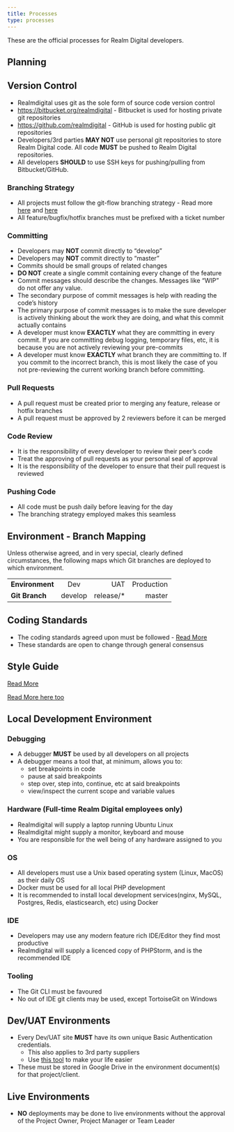 ```yaml
---
title: Processes
type: processes
---
```


These are the official processes for Realm Digital developers.

## Planning


## Version Control

* Realmdigital uses git as the sole form of source code version control
* https://bitbucket.org/realmdigital - Bitbucket is used for hosting private git repositories
* https://github.com/realmdigital - GitHub is used for hosting public git repositories
* Developers/3rd parties **MAY NOT** use personal git repositories to store Realm Digital code. All code **MUST** be pushed to Realm Digital repositories.
* All developers **SHOULD** to use SSH keys for pushing/pulling from Bitbucket/GitHub.


### Branching Strategy

* All projects must follow the git-flow branching strategy - Read more [here](https://drive.google.com/a/realmdigital.co.za/open?id=1JPU1THo_QJ_aOMc8QxIskDjjYvjtzjMAmx4Hs1IeJ38) and [here](https://danielkummer.github.io/git-flow-cheatsheet/)
* All feature/bugfix/hotfix branches must be prefixed with a ticket number

### Committing

* Developers may **NOT** commit directly to “develop”
* Developers may **NOT** commit directly to “master”
* Commits should be small groups of related changes
* **DO NOT** create a single commit containing every change of the feature
* Commit messages should describe the changes. Messages like “WIP” do not offer any value.
* The secondary purpose of commit messages is help with reading the code’s history
* The primary purpose of commit messages is to make the sure developer is actively thinking about the work they are doing, and what this commit actually contains
* A developer must know **EXACTLY** what they are committing in every commit. If you are committing debug logging, temporary files, etc, it is because you are not actively reviewing your pre-commits
* A developer must know **EXACTLY** what branch they are committing to. If you commit to the incorrect branch, this is most likely the case of you not pre-reviewing the current working branch before committing.

### Pull Requests

* A pull request must be created prior to merging any feature, release or hotfix branches
* A pull request must be approved by 2 reviewers before it can be merged

### Code Review

* It is the responsibility of every developer to review their peer’s code
* Treat the approving of pull requests as your personal seal of approval
* It is the responsibility of the developer to ensure that their pull request is reviewed

### Pushing Code

* All code must be push daily before leaving for the day
* The branching strategy employed makes this seamless

## Environment - Branch Mapping

Unless otherwise agreed, and in very special, clearly defined circumstances, the following maps which Git branches are deployed to which environment.

|                 |         |           |            |
|-----------------|:-------:| ---------:|-----------:|
| **Environment** | Dev     | UAT       | Production |
| **Git Branch**  | develop | release/* | master     |

## Coding Standards

* The coding standards agreed upon must be followed - [Read More](https://docs.google.com/document/d/1tIacFvPzR9QfkqZZ4RAsO03WYfkxUWotbtacb0vHZ_A)
* These standards are open to change through general consensus

## Style Guide

[Read More](/style-guide)

[Read More here too](https://docs.google.com/document/d/1dumj6V6fGEbFhbmZiKoDM8My7kiGwN5RGiC-cWCbht8/edit#heading=h.al4m06g6xmm)

## Local Development Environment

### Debugging

* A debugger **MUST** be used by all developers on all projects
* A debugger means a tool that, at minimum, allows you to:
  - set breakpoints in code
  - pause at said breakpoints
  - step over, step into, continue, etc at said breakpoints
  - view/inspect the current scope and variable values

### Hardware (Full-time Realm Digital employees only)

* Realmdigital will supply a laptop running Ubuntu Linux
* Realmdigital might supply a monitor, keyboard and mouse
* You are responsible for the well being of any hardware assigned to you

### OS

* All developers must use a Unix based operating system (Linux, MacOS) as their daily OS
* Docker must be used for all local PHP development
* It is recommended to install local development services(nginx, MySQL, Postgres, Redis, elasticsearch, etc) using Docker

### IDE

* Developers may use any modern feature rich IDE/Editor they find most productive
* Realmdigital will supply a licenced copy of PHPStorm, and is the recommended IDE

### Tooling

* The Git CLI must be favoured
* No out of IDE git clients may be used, except TortoiseGit on Windows

## Dev/UAT Environments

* Every Dev/UAT site **MUST** have its own unique Basic Authentication credentials.
    * This also applies to 3rd party suppliers
    * Use [this tool](http://www.htaccesstools.com/htpasswd-generator/) to make your life easier
* These must be stored in Google Drive in the environment document(s) for that project/client.

## Live Environments

* **NO** deployments may be done to live environments without the approval of the Project Owner, Project Manager or Team Leader
